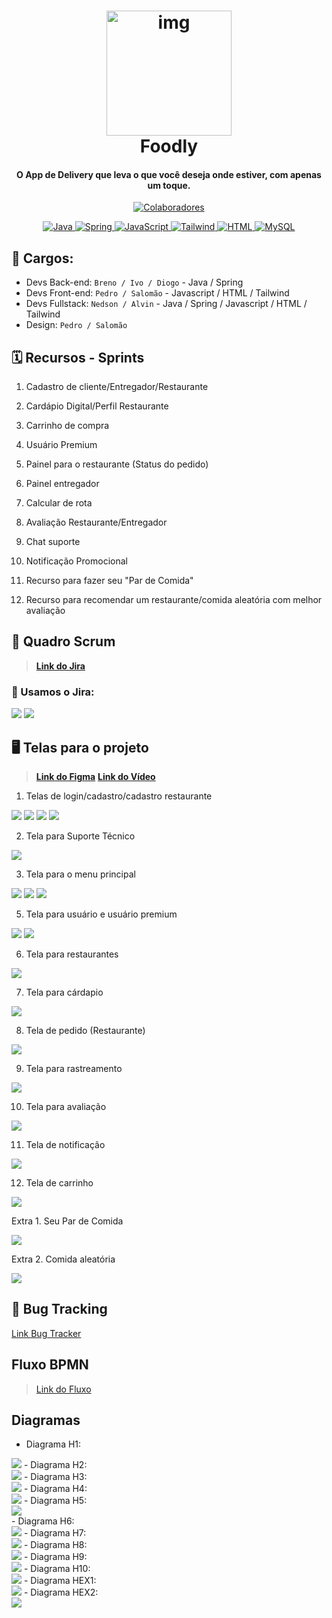 <h1 align="center">
  <a href="#"><img src="assets do README/Segunda Logo do Projeto.png" alt="img" width="200"></a>
  <br>
  Foodly
  <br>
</h1>

<h4 align="center">O App de Delivery que leva o que você deseja onde estiver, com apenas um toque.</h4>

<p align="center">
  <a href="#-colaboradores-">
    <img src="https://img.shields.io/badge/👫_7_-Colaboradores-green" alt="Colaboradores">
    </a>
  </p>

<p align="center">
  <a href="#-shields-">
    <img src="https://img.shields.io/badge/Java-%23ED8B00?style=for-the-badge&logo=java" alt="Java"> 
    <img src="https://img.shields.io/badge/spring-%236DB33F.svg?style=for-the-badge&logo=spring&logoColor=white" alt="Spring"> 
    <img src="https://img.shields.io/badge/javascript-%23323330.svg?style=for-the-badge&logo=javascript&logoColor=%23F7DF1E" alt="JavaScript"> 
    <img src="https://img.shields.io/badge/tailwindcss-%2338B2AC.svg?style=for-the-badge&logo=tailwind-css&logoColor=white" alt="Tailwind">
    <img src="https://img.shields.io/badge/html5-%23E34F26.svg?style=for-the-badge&logo=html5&logoColor=white" alt="HTML">
    <img src="https://img.shields.io/badge/mysql-4479A1.svg?style=for-the-badge&logo=mysql&logoColor=white" alt="MySQL">
  </a>
  </p>
  
  
<!--
![screenshot](#)
-->


## 💼 Cargos:
- Devs Back-end: `Breno / Ivo / Diogo` - Java / Spring  
- Devs Front-end: `Pedro / Salomão` - Javascript / HTML / Tailwind  
- Devs Fullstack: `Nedson / Alvin` - Java / Spring / Javascript / HTML / Tailwind  
- Design: `Pedro / Salomão`


## 🗓️ Recursos - Sprints

1. Cadastro de cliente/Entregador/Restaurante  

2. Cardápio Digital/Perfil Restaurante 

3. Carrinho de compra  

4. Usuário Premium 

5. Painel para o restaurante (Status do pedido)  

6. Painel entregador 

7. Calcular de rota  

8. Avaliação Restaurante/Entregador 

9. Chat suporte  

10. Notificação Promocional 

11. Recurso para fazer seu "Par de Comida"

12. Recurso para recomendar um restaurante/comida aleatória com melhor avaliação

## 🎯 Quadro Scrum

> [**Link do Jira**](https://projeto-unicap-sistema-delivery.atlassian.net/jira/software/projects/SCRUM/boards/1)

### 📌 Usamos o Jira:

<img src="assets do README/board.png">
<img src="assets do README/backlog.png">

## 🖥️ Telas para o projeto

> [**Link do Figma**](https://www.figma.com/files/team/1550588552907812239/project/454881178/Projeto-de-equipe?fuid=1550588548872029139)
> [**Link do Vídeo**](https://drive.google.com/file/d/1DPRSJO9x1ZPqJQnVmqhCyk8qL_WOP9eo/view?usp=sharing)

1. Telas de login/cadastro/cadastro restaurante

<img src="assets do README/usercadastro.png">
<img src="assets do README/userlogin.png">
<img src="assets do README/restaurantecadastro.png">
<img src="assets do README/restaurantelogin.png">

2. Tela para Suporte Técnico

<img src="assets do README/telasuporte.png">

3. Tela para o menu principal

<img src="assets do README/telaprincipal.png">
<img src="assets do README/telafollowpedido+match+random.png"> 
<img src="assets do README/telasobre.png">

5. Tela para usuário e usuário premium

<img src="assets do README/telauser.png">
<img src="assets do README/telauserpremium.png">

6. Tela para restaurantes

<img src="assets do README/telarestaurantes.png">

7. Tela para cárdapio

<img src="assets do README/telacardapio.png">

8. Tela de pedido (Restaurante)

<img src="assets do README/telapainelrestaurante.png">

9. Tela para rastreamento

<img src="assets do README/telarastreio.png">

10. Tela para avaliação

<img src="assets do README/telaavaliacao.png">

11. Tela de notificação

<img src="assets do README/telanotifi.png">

12. Tela de carrinho

<img src="assets do README/telacarrinho.png">

Extra 1. Seu Par de Comida

<img src="assets do README/telamatch.png">

Extra 2. Comida aleatória

<img src="assets do README/telarandom.png">

## 🐞 Bug Tracking

[Link Bug Tracker](https://github.com/pedrosdutra/softwaredelivery/issues)
<!--
<img src="assets do README/Bug Tracker 7.png">
<img src="assets do README/Bug Tracker 6.png">
<img src="assets do README/Bug Tracker 5.png">
<img src="assets do README/Bug Tracker 4.png">
<img src="assets do README/Bug Tracker 3.png">
<img src="assets do README/Bug Tracker 2.png">
<img src="assets do README/Bug Tracker 1.png">
-->

## Fluxo BPMN

> [Link do Fluxo](https://fluxo-bpmn.netlify.app/)

## Diagramas 

- Diagrama H1: <br>
<img src="assets do README/diagrama_1.jpeg">
- Diagrama H2: <br>
<img src="assets do README/diagrama_2.jpeg">
- Diagrama H3: <br>
<img src="assets do README/diagrama_3.jpeg">
- Diagrama H4: <br>
<img src="assets do README/diagrama_4.jpeg">
- Diagrama H5: <br>
<img src="assets do README/diagrama_5.jpeg"> <br>
- Diagrama H6: <br>
<img src="assets do README/diagrama_6.jpeg">
- Diagrama H7: <br>
<img src="assets do README/diagrama_7.jpeg">
- Diagrama H8: <br>
<img src="assets do README/diagrama_8.jpeg">
- Diagrama H9: <br>
<img src="assets do README/diagrama_9.jpeg">
- Diagrama H10: <br>
<img src="assets do README/diagrama_10.jpeg">
- Diagrama HEX1: <br>
<img src="assets do README/diagrama_11.jpeg">
- Diagrama HEX2: <br>
<img src="assets do README/diagrama_12.jpeg">









<!-- DEPOIS INCLUIR: --
## Como usar?

To clone and run this application, you'll need [Git](https://git-scm.com) and [Node.js](https://nodejs.org/en/download/) (which comes with [npm](http://npmjs.com)) installed on your computer. From your command line:

```bash
# Clone this repository
$ git clone https://github.com/amitmerchant1990/electron-markdownify

# Go into the repository
$ cd electron-markdownify

# Install dependencies
$ npm install

# Run the app
$ npm start
```

> **Note**
> If you're using Linux Bash for Windows, [see this guide](https://www.howtogeek.com/261575/how-to-run-graphical-linux-desktop-applications-from-windows-10s-bash-shell/) or use `node` from the command prompt.


## Download

You can [download](https://github.com/amitmerchant1990/electron-markdownify/releases/tag/v1.2.0) the latest installable version of Markdownify for Windows, macOS and Linux.

## Emailware

Markdownify is an [emailware](https://en.wiktionary.org/wiki/emailware). Meaning, if you liked using this app or it has helped you in any way, I'd like you send me an email at <bullredeyes@gmail.com> about anything you'd want to say about this software. I'd really appreciate it!

## Creditos

This software uses the following open source packages:

- [Electron](http://electron.atom.io/)
- [Node.js](https://nodejs.org/)
- [Marked - a markdown parser](https://github.com/chjj/marked)
- [showdown](http://showdownjs.github.io/showdown/)
- [CodeMirror](http://codemirror.net/)
- Emojis are taken from [here](https://github.com/arvida/emoji-cheat-sheet.com)
- [highlight.js](https://highlightjs.org/)

## Related

[Try Web version of Markdownify](https://notepad.js.org/markdown-editor/)

## Support

If you like this project and think it has helped in any way, consider buying me a coffee!

<a href="https://buymeacoffee.com/amitmerchant" target="_blank"><img src="app/img/bmc-button.png" alt="Buy Me A Coffee" style="height: 41px !important;width: 174px !important;box-shadow: 0px 3px 2px 0px rgba(190, 190, 190, 0.5) !important;-webkit-box-shadow: 0px 3px 2px 0px rgba(190, 190, 190, 0.5) !important;" ></a>

## You may also like...

- [Pomolectron](https://github.com/amitmerchant1990/pomolectron) - A pomodoro app
- [Correo](https://github.com/amitmerchant1990/correo) - A menubar/taskbar Gmail App for Windows and macOS

## Licença

MIT

---

> [amitmerchant.com](https://www.amitmerchant.com) &nbsp;&middot;&nbsp;
> GitHub [@amitmerchant1990](https://github.com/amitmerchant1990) &nbsp;&middot;&nbsp;
> Twitter [@amit_merchant](https://twitter.com/amit_merchant)
-->

